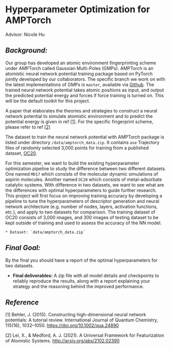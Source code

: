 # Hyperparameter Optimization for AMPTorch
Advisor: Nicole Hu


## _Background:_

Our group has developed an atomic environment fingerprinting scheme under AMPTorch called Gaussian Multi-Poles (GMPs). AMPTorch is an atomistic neural network potential training package based on PyTorch jointly developed by our collaborators. The specific branch we work on with the latest implementations of GMPs is `master`, available via [Github](https://github.com/ulissigroup/amptorch). The trained neural network potential takes atomic positions as input, and output the predicted potential energy and forces if force training is turned on. This will be the default toolkit for this project. 

A paper that elaborates the theories and strategies to construct a neural network potential to simulate atomistic environment and to predict the potential energy is given in ref [[1]](https://onlinelibrary.wiley.com/doi/full/10.1002/qua.24890). For the specific fingerprint scheme, please refer to ref [[2]](https://arxiv.org/abs/2102.02390v2)

The dataset to train the neural network potential with AMPTorch package is listed under directory `/data/amptorch_data.zip`. It contains `ase` Trajectory files of randomly selected 3,000 points for training from a published dataset, [OC20](https://opencatalystproject.org/).  

For this semester, we want to build the existing hyperparameter optimization pipeline to study the difference between two different datasets. One named `MD17` which consists of the molecular dynamic simulations of aspirin molecules. Another named `OC20` which consists of metal-adsorbate catalytic systems. With difference in two datasets, we want to see what are the differences with optimal hyperparameters to guide further research. This project will first focus on improving training accuracy by developing a pipeline to tune the hyperparameters of descriptor generation and neural network architecture (e.g. number of nodes, layers, activation functions, etc.), and apply to two datasets for comparison. The training dataset of OC20 consists of 3,000 images, and 300 images of testing dataset to be kept outside of training and used to assess the accuracy of the NN model. 

    * Dataset: `data/amptorch_data.zip`

## _Final Goal:_

By the final you should have a report of the optimal hyperparameters for two datasets. 

* **Final deliverables:** A zip file with all model details and checkpoints to reliably reproduce the results, along with a report explaining your strategy and the reasoning behind the improved performance.

## _Reference_

[1] Behler, J. (2015). Constructing high-dimensional neural network potentials: A tutorial review. International Journal of Quantum Chemistry, 115(16), 1032–1050. https://doi.org/10.1002/qua.24890

[2] Lei, X., & Medford, A. J. (2021). A Universal Framework for Featurization of Atomistic Systems. http://arxiv.org/abs/2102.02390

